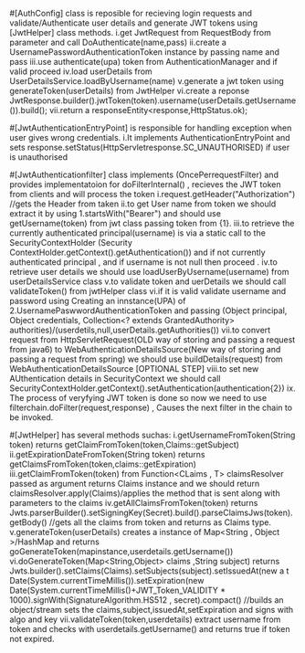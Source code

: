 #[AuthConfig] class is reposible for recieving login requests and validate/Authenticate user details and generate JWT tokens using [JwtHelper] class methods.
	i.get JwtRequest from RequestBody from parameter and call DoAuthenticate(name,pass)
 	ii.create a UsernamePasswordAuthenticationToken instance by passing name and pass
  	iii.use authenticate(upa) token from AuthenticationManager and if valid proceed
   	iv.load userDetails from UserDetailsService.loadByUsername(name)
    	v.generate a jwt token using generateToken(userDetails) from JwtHelper
     	vi.create a reponse JwtResponse.builder().jwtToken(token).username(userDetails.getUsername()).build();
        vii.return a responseEntity<response,HttpStatus.ok);


#[JwtAuthenticationEntryPoint] is responsible for handling exception when user gives wrong credentials.
	i.It implements AuthenticationEntryPoint and sets response.setStatus(HttpServletresponse.SC_UNAUTHORISED) if user is unauthorised


#[JwtAuthenticationfilter] class implements (OncePerrequestFilter) and provides implementatoion for doFilterInternal() , recieves the JWT token from clients and will process the token 
       i.request.getHeader("Authorization") //gets the Header from taken
       ii.to get User name from token we should extract it by using 1.startsWith("Bearer") and should use getUsername(token) from jwt class passing token from {1}.
       iii.to retrieve the currently authenticated principal(username) is via a static call to the SecurityContextHolder (Security ContextHolder.getContext().getAuthentication())
       and if not currently authenticated principal , and if username is not null then proceed .
       iv.to retrieve user details we should use loadUserByUsername(username) from userDetailsService class 
       v.to validate token and uerDetails we should call validateToken() from jwtHelper class
       vi.if it is valid validate username and password using Creating an innstance(UPA) of 2.UsernamePaswwordAuthenticationToken and passing (Object principal, Object credentials, Collection<? 	 extends GrantedAuthority> authorities)/(userdetils,null,userDetails.getAuthorities())
       vii.to convert request from HttpServletRequest(OLD way of storing and passing a request from java6) to WebAuthenticationDetailsSource(New way of storing and passing a request from spring)  	we should use buildDetails(request) from  WebAuthenticationDetailsSource [OPTIONAL STEP]
       viii.to set new AUthentication details in SecurityContext we should call SecurityContextHolder.getContext().setAuthentication(authentication{2})
       ix. The process of veryfying JWT token is done so now we need to use filterchain.doFilter(request,response) , Causes the next filter in the chain to be invoked.

       
#[JwtHelper] has several methods suchas: 
	i.getUsernameFromToken(String token) returns getClaimFromToken(token,Claims::getSubject)
 	ii.getExpirationDateFromToken(String token) returns getClaimsFromToken(token,claims::getExpiration) 
 	iii.getClaimFromToken(token) from Function<CLaims , T> claimsResolver passed as argument returns Claims instance and we should return claimsResolver.apply(Claims)/applies the method that is 	sent along with parameters to the claims
  	iv.getAllClaimsFromToken(token) returns Jwts.parserBuilder().setSigningKey(Secret).build().parseClaimsJws(token).getBody() //gets all the claims from token and returns as Claims type.
   	v.generateToken(userDetails) creates a instance of Map<String , Object >/HashMap and returns goGenerateToken(mapinstance,userdetails.getUsername())
    	vi.doGenerateToken(Map<String,Object> claims ,String subject) returns Jwts.builder().setClaims(Claims).setSubjects(subject).setIssuedAt(new  	   		          		  a t         Date(System.currentTimeMillis()).setExpiration(new Date(System.currentTimeMillis()+JWT_Token_VALIDITY * 1000).signWith(SignatureAlgorithm.HS512 , secret).compact()
     	//builds an object/stream sets the claims,subject,issuedAt,setExpiration and signs with algo and key
       vii.validateToken(token,userdetails) extract username  from token and checks with userdetails.getUsername() and returns true if token not expired.




 
		 		
       
       
